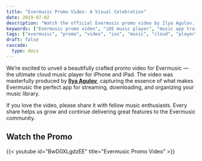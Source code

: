 ```yaml
---
title: "Evermusic Promo Video: A Visual Celebration"
date: 2019-07-02
description: "Watch the official Evermusic promo video by Ilya Agulov. Experience the music app that redefines how you play, organize, and stream audio on iOS."
keywords: ["Evermusic promo video", "iOS music player", "music app trailer", "audio player iPhone", "cloud music iOS", "Evermusic app"]
tags: ["evermusic", "promo", "video", "ios", "music", "cloud", "player", "mobile app"]
draft: false
cascade:
  type: docs
---
```


We’re excited to unveil a beautifully crafted promo video for Evermusic — the ultimate cloud music player for iPhone and iPad. The video was masterfully produced by [**Ilya Agulov**](https://instagram.com/agulov_), capturing the essence of what makes Evermusic the perfect app for streaming, downloading, and organizing your music library.

If you love the video, please share it with fellow music enthusiasts. Every share helps us grow and continue delivering great features to the Evermusic community.

## Watch the Promo

{{< youtube id="BwD0XLgdzEE" title="Evermusic Promo Video" >}}